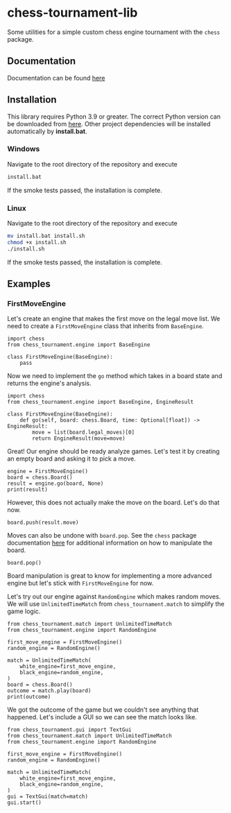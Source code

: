 # chess-tournament-lib

Some utilities for a simple custom chess engine tournament with the `chess` package.

## Documentation

Documentation can be found [here](https://chess-tournament.readthedocs.io/en/latest/)

## Installation

This library requires Python 3.9 or greater. The correct Python version can be downloaded from [here](https://www.python.org/downloads/). Other project dependencies will be installed automatically by **install.bat**.

### Windows

Navigate to the root directory of the repository and execute
```bash
install.bat
```
If the smoke tests passed, the installation is complete.

### Linux

Navigate to the root directory of the repository and execute
```bash
mv install.bat install.sh
chmod +x install.sh
./install.sh
```
If the smoke tests passed, the installation is complete.

## Examples

### FirstMoveEngine

Let's create an engine that makes the first move on the legal move list. We need to create a `FirstMoveEngine` class that inherits from `BaseEngine`.
```python3
import chess
from chess_tournament.engine import BaseEngine

class FirstMoveEngine(BaseEngine):
    pass
```

Now we need to implement the `go` method which takes in a board state and returns the engine's analysis.
```python3
import chess
from chess_tournament.engine import BaseEngine, EngineResult

class FirstMoveEngine(BaseEngine):
    def go(self, board: chess.Board, time: Optional[float]) -> EngineResult:
        move = list(board.legal_moves)[0]
        return EngineResult(move=move)
```

Great! Our engine should be ready analyze games. Let's test it by creating an empty board and asking it to pick a move.
```python3
engine = FirstMoveEngine()
board = chess.Board()
result = engine.go(board, None)
print(result)
```

However, this does not actually make the move on the board. Let's do that now.
```python3
board.push(result.move)
```

Moves can also be undone with `board.pop`. See the `chess` package documentation [here](https://python-chess.readthedocs.io/en/latest/index.html) for additional information on how to manipulate the board.
```python3
board.pop()
```
Board manipulation is great to know for implementing a more advanced engine but let's stick with `FirstMoveEngine` for now. 

Let's try out our engine against `RandomEngine` which makes random moves. We will use `UnlimitedTimeMatch` from `chess_tournament.match` to simplify the game logic. 
```python3
from chess_tournament.match import UnlimitedTimeMatch
from chess_tournament.engine import RandomEngine

first_move_engine = FirstMoveEngine()
random_engine = RandomEngine()

match = UnlimitedTimeMatch(
    white_engine=first_move_engine, 
    black_engine=random_engine,
)
board = chess.Board()
outcome = match.play(board)
print(outcome)
```

We got the outcome of the game but we couldn't see anything that happened. Let's include a GUI so we can see the match looks like.
```python3
from chess_tournament.gui import TextGui
from chess_tournament.match import UnlimitedTimeMatch
from chess_tournament.engine import RandomEngine

first_move_engine = FirstMoveEngine()
random_engine = RandomEngine()

match = UnlimitedTimeMatch(
    white_engine=first_move_engine, 
    black_engine=random_engine,
)
gui = TextGui(match=match)
gui.start()
```
